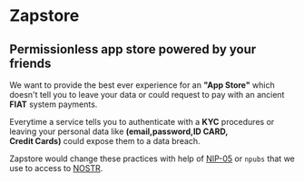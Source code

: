 # Zapstore

## Permissionless app store powered by your friends   

We want to provide the best ever experience for an **"App Store"** which doesn't tell you to leave your data or could request to pay with an ancient **FIAT** system payments. 

Everytime a service tells you to authenticate with a **KYC** procedures or leaving your personal data like **(email,password,ID CARD,<br>Credit Cards)** could expose them to a data breach.

Zapstore would change these practices with help of [NIP-05](https://github.com/nostr-protocol/nips/blob/master/05.md) or `npubs` that we use to access to [NOSTR](https://github.com/nostr-protocol/nostr).
